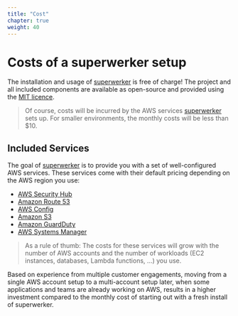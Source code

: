 ```yaml
---
title: "Cost"
chapter: true
weight: 40
---
```


# Costs of a superwerker setup

The installation and usage of [superwerker] is free of charge! The project and all included components are available as open-source and provided using the [MIT licence](https://github.com/superwerker/superwerker/blob/main/LICENSE.md).

> Of course, costs will be incurred by the AWS services [superwerker] sets up. For smaller environments, the monthly costs will be less than $10.

## Included Services

The goal of [superwerker] is to provide you with a set of well-configured AWS services. These services come with their default pricing depending on the AWS region you use:

- [AWS Security Hub](https://aws.amazon.com/security-hub/pricing/)
- [Amazon Route 53](https://aws.amazon.com/route53/pricing/)
- [AWS Config](https://aws.amazon.com/config/pricing/)
- [Amazon S3](https://aws.amazon.com/s3/pricing/)
- [Amazon GuardDuty](https://aws.amazon.com/guardduty/pricing/)
- [AWS Systems Manager](https://aws.amazon.com/systems-manager/pricing/)

> As a rule of thumb: The costs for these services will grow with the number of AWS accounts and the number of workloads (EC2 instances, databases, Lambda functions, …) you use.

Based on experience from multiple customer engagements, moving from a single AWS account setup to a multi-account setup later, when some applications and teams are already working on AWS, results in a higher investment compared to the monthly cost of starting out with a fresh install of superwerker.

[superwerker]: https://github.com/superwerker/superwerker
